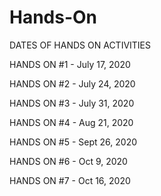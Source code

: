 # Hands-On
DATES OF HANDS ON ACTIVITIES

HANDS ON #1 - July 17, 2020

HANDS ON #2 - July 24, 2020

HANDS ON #3 - July 31, 2020

HANDS ON #4 - Aug 21, 2020

HANDS ON #5 - Sept 26, 2020

HANDS ON #6 - Oct 9, 2020

HANDS ON #7 - Oct 16, 2020
 
